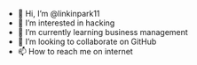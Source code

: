 - 👋 Hi, I’m @linkinpark11
- 👀 I’m interested in hacking
- 🌱 I’m currently learning business management
- 💞️ I’m looking to collaborate on GitHub
- 📫 How to reach me on internet

<!---
linkinpark11/linkinpark11 is a ✨ special ✨ repository because its `README.md` (this file) appears on your GitHub profile.
You can click the Preview link to take a look at your changes.
--->
